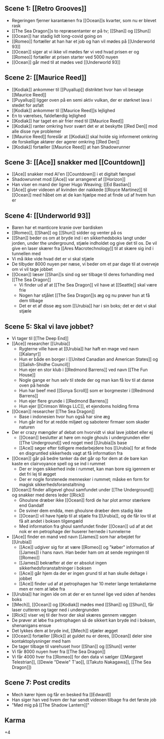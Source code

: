 ## Scene 1: [[Retro Grooves]]

- Regeringen fjerner karantænen fra [[Ocean]]s kvarter, som nu er blevet rask
- [[The Sea Dragon]]s to repræsentanter er på tv; [[Shan]] og [[Shun]]
- [[Ocean]] har stadig lidt long-covid going on
- [[Romeo]] fortæller at han har et job og han vil mødes på [[Underworld 93]]
- [[Ocean]] siger at vi ikke vil mødes før vi ved hvad prisen er og [[Romeo]] fortæller at prisen starter ved 5000 nuyen
- [[Ocean]] går med til at mødes ved [[Underworld 93]]

## Scene 2: [[Maurice Reed]]

- [[Kodiak]] ankommer til [[Puyallup]] distriktet hvor han vil besøge [[Maurice Reed]]
- [[Puyallup]] ligger oven på en semi aktiv vulkan, der er størknet lava i stedet for asfalt
- [[Kodiak]] ankommer til [[Maurice Reed]]s lejlighed
- En to værelses, faldefærdig lejlighed
- [[Kodiak]] har taget en air frier med til [[Maurice Reed]]
- [[Kodiak]] ranter omkring hvor svært det er at beskytte [[Red Den]] mod alle disse nye problemer
- [[Maurice Reed]] foreslår at [[Kodiak]] skal holde sig informeret omkring de forskellige aktører der agerer omkring [[Red Den]]
- [[Kodiak]] fortæller [[Maurice Reed]] at han Shadowrunner

## Scene 3: [[Ace]] snakker med [[Countdown]]

- [[Ace]] snakker med AI'en [[Countdown]] i et digitalt fængsel
- Shadowrunnet mod [[Ace]] var arrangeret af [[Horizon]]
- Han viser en mand der ligner Hugo Weaving; [[Ed Bastian]]
- [[Ace]] giver videoen af kvinden der nakkede [[Royce Martinez]] til [[Ocean]] med håbet om at de kan hjælpe med at finde ud af hvem hun er

## Scene 4: [[Underworld 93]]

- Baren har et manticore kranie over bardisken
- [[Romeo]], [[Shan]] og [[Shun]] sidder og venter på os
- [[Shan]] beder os om at bryde ind i en sikkerhedsboks langt under jorden, under the underground, stjæle indholdet og give det til os. De vil give en laser skærer fra [[Ares Macrotechnology]] til at skære sig ind i tunnellen med
- Vi må ikke vide hvad det er vi skal stjæle
- De tilbyder 8000 nuyen per næse, vi beder om et par dage til at overveje om vi vil tage jobbet
- [[Ocean]] læser [[Shan]]s sind og ser tilbage til deres forhandling med [[The Sea Dragon]]
    - Vi finder ud af at [[The Sea Dragon]] vil have at [[Seattle]] skal være frie
    - Nogen har stjålet [[The Sea Dragon]]s æg og nu prøver hun at få dem tilbage
    - Det er et af disse æg som [[Urubia]] har i sin boks; det er det vi skal stjæle

## Scene 5: Skal vi lave jobbet?

- Vi tager til [[The Deep End]]
- [[Ace]] researcher [[Urubia]]
    - Rygterne ville have at [[Urubia]] har haft en mage ved navn [[Kalanyr]]
    - Hun er både en borger i [[United Canadian and American States]] og [[Salish-Shidhe Council]]
    - Hun ejer en stor klub i [[Redmond Barrens]] ved navn [[The Fun House]]
    - Nogle gange er hun selv til stede der og man kan få lov til at danse oven på hende
    - Hun har beef med [[Sonya Scroll]] som er borgmester i [[Redmond Barrens]]
    - Hun ejer flere grunde i [[Redmond Barrens]]
    - Hun ejer [[Crimson Wings LLC]], et ejendoms holding firma
- [[Ocean]] researcher [[The Sea Dragon]]
    - Base i indonesien hvor hun også har sine æg
    - Hun går ind for at redde miljøet og saboterer firmaer som skader naturen
- Der er crazy mængder af debat om hvorvidt vi skal lave jobbet eller ej
    - [[Ocean]] beslutter at høre om nogle ghouls i undergrunden eller [[The Underground]] ved noget med [[Urubia]]s base
    - [[Ace]] søger efter tidligere medarbejdere hos [[Urubia]] for at finde en disgruntled sikkerheds vagt at få information fra
- [[Ocean]] går på bedre tanker da det går op for dem at de bare kan kaste en clairvoyance spell og se ind i rummet
    - Der er ingen sikkerhed inde i rummet, kan man bore sig igennem er det fri lej til ægget
    - Der er nogle forstenede mennesker i rummet; måske en form for magisk sikkerhedsforanstaltning
- [[Ocean]] finder alligevel ghoul samfundet under [[The Underground]] og snakker med deres leder [[Rick]]
    - Ghoulsne dræber ikke [[Ocean]] fordi de har plot armor stærkere end Gandalf
    - De sviner dem endda, men ghoulsne dræber dem stadig ikke
    - [[Ocean]] vil have hjælp til at stjæle fra [[Urubia]], og de får lov til at få alt andet i boksen tilgengæld
    - Med information fra ghoul samfundet finder [[Ocean]] ud af at det nok er en petrophage der huserer hernede i tunnelerne
- [[Ace]] finder en mand ved navn [[James]] som har arbejdet for [[Urubia]]
    - [[Ace]] udgiver sig for at være [[Romeo]] og "køber" information af [[James]] i hans navn. Han beder ham om at sende regningen til [[Romeo]]
    - [[James]] bekræfter at der er absolut ingen sikkerhedsforanstaltninger i boksen
    - [[Ace]] går hjem da der er ingen grund til at han skulle deltage i jobbet
    - [[Ace]] finder ud af at petrophagen har 10 meter lange tentakelarme men er nem at løbe fra
- [[Urubia]] har ingen ide om at der er en tunnel lige ved siden af hendes boks
- [[Mech]], [[Ocean]] og [[Kodiak]] mødes med [[Shan]] og [[Shun]], får laser cutteren og tager ned i undergrunden
- [[Rick]] viser vej til der hvor der skal skæres gennem væggen
- De prøver at løbe fra petrophagen så de sikkert kan bryde ind i boksen, shenanigans ensue
- Det lykkes dem at bryde ind, [[Mech]] stjæler ægget
- [[Ocean]] fortæller [[Rick]] at guldet nu er deres, [[Ocean]] deler sine kontaktoplysninger med ham
- De tager tilbage til varehuset hvor [[Shan]] og [[Shun]] venter
- Vi får 8000 nuyen hver fra [[The Sea Dragon]]
- Vi får 4000 hver fra [[Romeo]] for den data vi sælger ([[Margaret Telestrian]], [[Dewie "Dewie" T'ao]], [[Takuto Nakagawa]], [[The Sea Dragon]])

## Scene 7: Post credits

- Mech kører hjem og får en besked fra [[Edward]]
- Han siger han ved hvem der har sendt videoen tilbage fra det første job
- "Mød mig på [[The Shadow Lantern]]"

## Karma

+4
